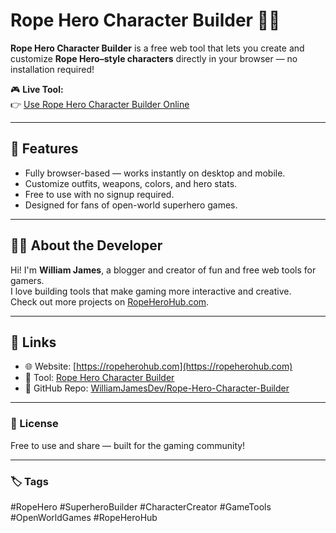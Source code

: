 # Rope Hero Character Builder 🦸‍♂️

**Rope Hero Character Builder** is a free web tool that lets you create and customize **Rope Hero–style characters** directly in your browser — no installation required!

🎮 **Live Tool:**  
👉 [Use Rope Hero Character Builder Online](https://ropeherohub.com/rope-hero-character-builder/)

---

## 🧰 Features
- Fully browser-based — works instantly on desktop and mobile.  
- Customize outfits, weapons, colors, and hero stats.  
- Free to use with no signup required.  
- Designed for fans of open-world superhero games.

---

## 🧑‍💻 About the Developer
Hi! I'm **William James**, a blogger and creator of fun and free web tools for gamers.  
I love building tools that make gaming more interactive and creative.  
Check out more projects on [RopeHeroHub.com](https://ropeherohub.com).

---

## 🔗 Links
- 🌐 Website: [https://ropeherohub.com](https://ropeherohub.com)
- 🧠 Tool: [Rope Hero Character Builder](https://ropeherohub.com/rope-hero-character-builder/)
- 🐙 GitHub Repo: [WilliamJamesDev/Rope-Hero-Character-Builder](https://github.com/jawadsiyalsahab33-sys/Rope-Hero-Character-Builder)

---

### 📜 License
Free to use and share — built for the gaming community!

---

### 🏷️ Tags
#RopeHero #SuperheroBuilder #CharacterCreator #GameTools #OpenWorldGames #RopeHeroHub
